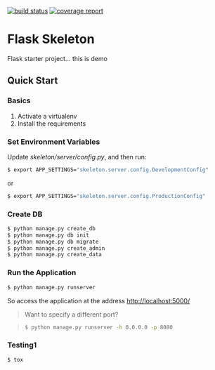 [![build status](https://gitlab-demo.com/Demo/flask-skeleton/badges/master/build.svg)](https://gitlab-demo.com/Demo/flask-skeleton/commits/master)
[![coverage report](https://gitlab-demo.com/Demo/flask-skeleton/badges/master/coverage.svg)](https://gitlab-demo.com/Demo/flask-skeleton/commits/master)


# Flask Skeleton

Flask starter project... this is demo

## Quick Start

### Basics

1. Activate a virtualenv
1. Install the requirements

### Set Environment Variables

Update *skeleton/server/config.py*, and then run:

```sh
$ export APP_SETTINGS="skeleton.server.config.DevelopmentConfig"
```

or

```sh
$ export APP_SETTINGS="skeleton.server.config.ProductionConfig"
```

### Create DB

```sh
$ python manage.py create_db
$ python manage.py db init
$ python manage.py db migrate
$ python manage.py create_admin
$ python manage.py create_data
```

### Run the Application

```sh
$ python manage.py runserver
```

So access the application at the address [http://localhost:5000/](http://localhost:5000/)

> Want to specify a different port?

> ```sh
> $ python manage.py runserver -h 0.0.0.0 -p 8080
> ```

### Testing1

```
$ tox
```

